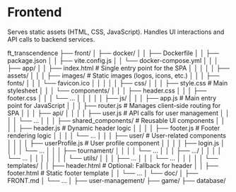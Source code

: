 # Frontend
Serves static assets (HTML, CSS, JavaScript).
Handles UI interactions and API calls to backend services.

ft_transcendence
├── front/
│   ├── docker/
│   │   ├── Dockerfile
│   │   ├── package.json
│   │   ├── vite.config.js
│   │   └── docker-compose.yml
│   │
│   ├── app/
│   │   ├── index.html          # Single entry point for the SPA
│   │   │
│   │   ├── assets/
│   │   │   ├── images/         # Static images (logos, icons, etc.)
│   │   │   ├── fonts/
│   │   │   └── favicon.ico
│   │   │
│   │   ├── css/
│   │   │   ├── style.css       # Main stylesheet
│   │   │   └── components/
│   │   │       ├── header.css
│   │   │       ├── footer.css
│   │   │       └── ...
│   │   │
│   │   ├── js/
│   │   │   ├── app.js           # Main entry point for JavaScript
│   │   │   ├── router.js        # Manages client-side routing for SPA
│   │   │   ├── api/
│   │   │   │   ├── user.js        # API calls for user management
│   │   │   │   └── ...
│   │   │   ├── shared_components/          # Reusable UI components
│   │   │   │   ├── header.js       # Dynamic header logic
│   │   │   │   ├── footer.js       # Footer rendering logic
│   │   │   │   └── ...
│   │   │   ├── user/              # User-related components
│   │   │   │   ├── userProfile.js  # User profile component
│   │   │   │   ├── login.js
│   │   │   │   └── ...
│   │   │   ├── tournament/
│   │   │   │   └── ...
│   │   │   ├── .../
│   │   │   │   └── ...
│   │   │   │
│   │   │   └── utils/
│   │   │       ├── ...
│   │   │       └── ...
│   │   │
│   │   └── templates/
│   │       ├── header.html      # Optional: Fallback for header
│   │       ├── footer.html      # Static footer template
│   │       └── ...
│   └── doc/
│       ├── FRONT.md
│       └── ...
│
├── user-management/
├── game/ 
├── database/
